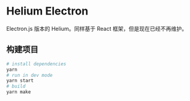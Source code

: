# Helium Electron

Electron.js 版本的 Helium。同样基于 React 框架，但是现在已经不再维护。

## 构建项目

```sh
# install dependencies
yarn
# run in dev mode
yarn start
# build
yarn make
```
